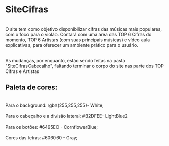 # SiteCifras
<br> O site tem como objetivo disponibilizar cifras das músicas mais populares, com o foco para o violão. Contará com uma área das TOP 6 Cifras do momento, TOP 6 Artistas (com suas principais músicas) e vídeo aula explicativas, para oferecer um ambiente prático para o usuário.</br> 

<br>As mudanças, por enquanto, estão sendo feitas na pasta "SiteCifrasCabecalho", faltando terminar o corpo do site nas parte dos TOP Cifras e Artistas</br>


## Paleta de cores: 
<br> Para o background:  rgba(255,255,255)- White;</br>
<br> Para o cabeçalho e a divisão lateral:  #B2DFEE- LightBlue2 </br>
<br> Para os botões: #6495ED - CornflowerBlue;</br>
<br> Cores das letras: #606060 - Gray;</br>
